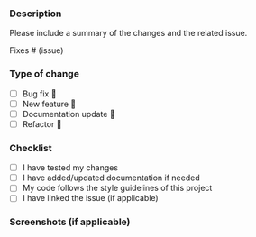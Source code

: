### Description
Please include a summary of the changes and the related issue.

Fixes # (issue)

### Type of change
- [ ] Bug fix 🐞
- [ ] New feature 🚀
- [ ] Documentation update 📖
- [ ] Refactor 🔧

### Checklist
- [ ] I have tested my changes
- [ ] I have added/updated documentation if needed
- [ ] My code follows the style guidelines of this project
- [ ] I have linked the issue (if applicable)

### Screenshots (if applicable)
